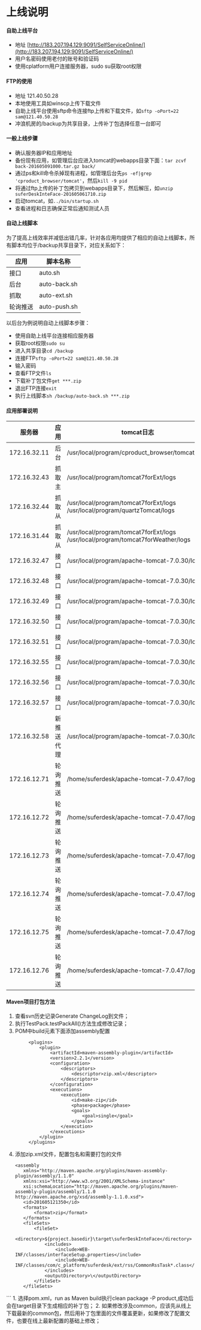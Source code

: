 # 上线说明
#### 自助上线平台
* 地址 [http://183.207.194.129:9091/SelfServiceOnline/](http://183.207.194.129:9091/SelfServiceOnline/)
* 用户名密码使用老付的账号和验证码
* 使用cplatform用户连接服务器，sudo su获取root权限

#### FTP的使用
* 地址 121.40.50.28
* 本地使用工具如winscp上传下载文件
* 自助上线平台使用sftp命令连接ftp上传和下载文件，如```sftp -oPort=22 sam@121.40.50.28```
* 冲浪机房的/backup为共享目录，上传补丁包选择任意一台即可

#### 一般上线步骤
* 确认服务器IP和应用地址
* 备份现有应用，如管理后台应进入tomcat的webapps目录下面：```tar zcvf back-201605091000.tar.gz back/```
* 通过ps和kill命令杀掉现有进程，如管理后台先```ps -ef|grep 'cproduct_browser/tomcat'```，然后```kill -9 pid```
* 将通过ftp上传的补丁包拷贝到webapps目录下，然后解压，如```unzip suferDeskInteFace-201605061710.zip```
* 启动tomcat，如```../bin/startup.sh```
* 查看进程和日志确保正常后通知测试人员

#### 自动上线脚本
为了提高上线效率并减低出错几率，针对各应用均提供了相应的自动上线脚本，所有脚本均位于/backup共享目录下，对应关系如下：

| 应用 | 脚本名称 |
| -- | -- |
| 接口 | auto.sh |
| 后台 | auto-back.sh |
| 抓取 | auto-ext.sh |
| 轮询推送 | auto-push.sh |
以后台为例说明自动上线脚本步骤：
* 使用自助上线平台连接相应服务器
* 获取root权限```sudo su```
* 进入共享目录```cd /backup```
* 连接FTP```sftp -oPort=22 sam@121.40.50.28```
* 输入密码
* 查看FTP文件```ls```
* 下载补丁包文件```get ***.zip```
* 退出FTP连接```exit```
* 执行上线脚本```sh /backup/auto-back.sh ***.zip```

#### 应用部署说明
| 服务器 | 应用 | tomcat日志
| -- | -- | -- |
| 172.16.32.11 | 后台 | /usr/local/program/cproduct_browser/tomcat/logs
| 172.16.32.43 | 抓取主 | /usr/local/program/tomcat7forExt/logs
| 172.16.32.44 | 抓取从 |/usr/local/program/tomcat7forExt/logs<br/>/usr/local/program/quartzTomcat/logs
| 172.16.31.44 | 抓取从 |/usr/local/program/tomcat7forExt/logs<br/>/usr/local/program/tomcat7forWeather/logs
| 172.16.32.47 | 接口 | /usr/local/program/apache-tomcat-7.0.30/logs
| 172.16.32.48 | 接口 | /usr/local/program/apache-tomcat-7.0.30/logs
| 172.16.32.49 | 接口 | /usr/local/program/apache-tomcat-7.0.30/logs
| 172.16.32.50 | 接口 | /usr/local/program/apache-tomcat-7.0.30/logs
| 172.16.32.51 | 接口 | /usr/local/program/apache-tomcat-7.0.30/logs
| 172.16.32.55 | 接口 | /usr/local/program/apache-tomcat-7.0.30/logs
| 172.16.32.56 | 接口 | /usr/local/program/apache-tomcat-7.0.30/logs
| 172.16.32.57 | 接口 | /usr/local/program/apache-tomcat-7.0.30/logs
| 172.16.32.58 | 新推送代理 | /usr/local/program/apache-tomcat-7.0.30/logs
| 172.16.12.71 | 轮询推送 | /home/suferdesk/apache-tomcat-7.0.47/logs
| 172.16.12.72 | 轮询推送 | /home/suferdesk/apache-tomcat-7.0.47/logs
| 172.16.12.73 | 轮询推送 | /home/suferdesk/apache-tomcat-7.0.47/logs
| 172.16.12.74 | 轮询推送 | /home/suferdesk/apache-tomcat-7.0.47/logs
| 172.16.12.75 | 轮询推送 | /home/suferdesk/apache-tomcat-7.0.47/logs
| 172.16.12.76 | 轮询推送 | /home/suferdesk/apache-tomcat-7.0.47/logs

#### Maven项目打包方法
1. 查看svn历史记录Generate ChangeLog到文件；
2. 执行TestPack.testPackAll()方法生成修改记录；
1. POM中build元素下面添加assembly配置
   ```
		<plugins>
			<plugin>
				<artifactId>maven-assembly-plugin</artifactId>
				<version>2.2.1</version>
				<configuration>
					<descriptors>
						<descriptor>zip.xml</descriptor>
					</descriptors>
				</configuration>
				<executions>
					<execution>
						<id>make-zip</id>
						<phase>package</phase>
						<goals>
							<goal>single</goal>
						</goals>
					</execution>
				</executions>
			</plugin>
		</plugins>
   ```
1. 添加zip.xml文件，配置包名和需要打包的文件
   ```
   <assembly
      xmlns="http://maven.apache.org/plugins/maven-assembly-plugin/assembly/1.1.0"
      xmlns:xsi="http://www.w3.org/2001/XMLSchema-instance"
      xsi:schemaLocation="http://maven.apache.org/plugins/maven-assembly-plugin/assembly/1.1.0 http://maven.apache.org/xsd/assembly-1.1.0.xsd">
      <id>201605121350</id>
      <formats>
          <format>zip</format>
      </formats>
      <fileSets>
          <fileSet>
              <directory>${project.basedir}\target\suferDeskInteFace</directory>
              <includes>
                  <include>WEB-INF/classes/interfaceSetup.properties</include>
                  <include>WEB-INF/classes/com/c_platform/suferdesk/ext/rss/CommonRssTask*.class</include>
              </includes>
              <outputDirectory>\</outputDirectory>
          </fileSet>
      </fileSets>
  </assembly> 
   ```
1. 选择pom.xml，run as Maven build执行clean package -P product,成功后会在target目录下生成相应的补丁包；
2. 如果修改涉及common，应该先从线上下载最新的common包，然后用补丁包里面的文件覆盖更新，如果修改了配置文件，也要在线上最新配置的基础上修改；
